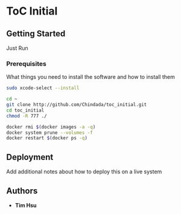 # ToC Initial

## Getting Started

Just Run

### Prerequisites

What things you need to install the software and how to install them

```sh
sudo xcode-select --install
```

```sh
cd ~
git clone http://github.com/Chindada/toc_initial.git
cd toc_initial
chmod -R 777 ./
```

```sh
docker rmi $(docker images -a -q)
docker system prune --volumes -f
docker restart $(docker ps -q)
```

## Deployment

Add additional notes about how to deploy this on a live system

## Authors

- **Tim Hsu** 

